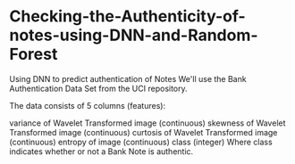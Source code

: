 # Checking-the-Authenticity-of-notes-using-DNN-and-Random-Forest
Using DNN to predict authentication of Notes
We'll use the Bank Authentication Data Set from the UCI repository.

The data consists of 5 columns (features):

variance of Wavelet Transformed image (continuous)
skewness of Wavelet Transformed image (continuous)
curtosis of Wavelet Transformed image (continuous)
entropy of image (continuous)
class (integer)
Where class indicates whether or not a Bank Note is authentic.
